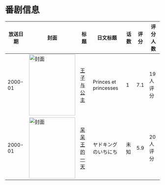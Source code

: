 # 番剧信息

|放送日期|封面|标题|日文标题|话数|评分|评分人数|
|---|---|---|---|---|---|---|
|2000-01|<img src="//lain.bgm.tv/pic/cover/c/11/64/137354_IxVIT.jpg" alt="封面" style="width:150px;height:200px;object-fit:cover;">|[王子与公主](https://bangumi.tv/subject/137354)|Princes et princesses|1|7.1|19人评分|
|2000-01|<img src="//lain.bgm.tv/pic/cover/c/28/28/219725_WvHQt.jpg" alt="封面" style="width:150px;height:200px;object-fit:cover;">|[呆呆王的一天](https://bangumi.tv/subject/219725)|ヤドキングのいちにち|未知|5.9|20人评分|

